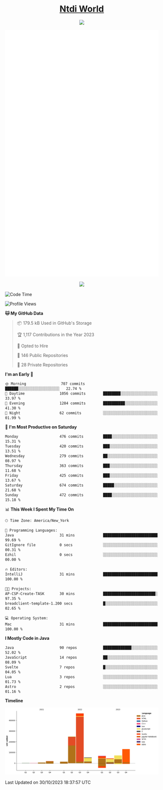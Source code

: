 <h1 align="center"><a href="https://www.ntdi.world">Ntdi World</a></h1>
<p align="center">
  <a href="https://github.com/n-tdi"><img src="https://readme-typing-svg.herokuapp.com?lines=FullStack+Developer;Web+Developer;Open-Source+Enthusiast;Java+Developer;Spigot-API%20Developer;&center=true&width=500&height=50"></a>
</p>

<div align="center">
  <img src="/github-metrics.svg"></img>
  
  <img src="https://komarev.com/ghpvc/?username=n-tdi&color=green"></img>
</div>

<!-- May use later.. idk -->
<!-- <a href="http://www.github.com/n-tdi"><img src="https://github-readme-stats.vercel.app/api?username=n-tdi&show_icons=true&hide=&count_private=true&title_color=0891b2&text_color=ffffff&icon_color=0891b2&bg_color=1c1917&hide_border=true&show_icons=true" alt="n-tdi's GitHub stats" /></a> -->

<!--START_SECTION:waka-->
![Code Time](http://img.shields.io/badge/Code%20Time-298%20hrs%2037%20mins-blue)

![Profile Views](http://img.shields.io/badge/Profile%20Views-9-blue)

**🐱 My GitHub Data** 

> 📦 179.5 kB Used in GitHub's Storage 
 > 
> 🏆 1,117 Contributions in the Year 2023
 > 
> 💼 Opted to Hire
 > 
> 📜 146 Public Repositories 
 > 
> 🔑 28 Private Repositories 
 > 
**I'm an Early 🐤** 

```text
🌞 Morning                707 commits         ██████░░░░░░░░░░░░░░░░░░░   22.74 % 
🌆 Daytime                1056 commits        ████████░░░░░░░░░░░░░░░░░   33.97 % 
🌃 Evening                1284 commits        ██████████░░░░░░░░░░░░░░░   41.30 % 
🌙 Night                  62 commits          ░░░░░░░░░░░░░░░░░░░░░░░░░   01.99 % 
```
📅 **I'm Most Productive on Saturday** 

```text
Monday                   476 commits         ████░░░░░░░░░░░░░░░░░░░░░   15.31 % 
Tuesday                  420 commits         ███░░░░░░░░░░░░░░░░░░░░░░   13.51 % 
Wednesday                279 commits         ██░░░░░░░░░░░░░░░░░░░░░░░   08.97 % 
Thursday                 363 commits         ███░░░░░░░░░░░░░░░░░░░░░░   11.68 % 
Friday                   425 commits         ███░░░░░░░░░░░░░░░░░░░░░░   13.67 % 
Saturday                 674 commits         █████░░░░░░░░░░░░░░░░░░░░   21.68 % 
Sunday                   472 commits         ████░░░░░░░░░░░░░░░░░░░░░   15.18 % 
```


📊 **This Week I Spent My Time On** 

```text
🕑︎ Time Zone: America/New_York

💬 Programming Languages: 
Java                     31 mins             █████████████████████████   99.69 % 
GitIgnore file           0 secs              ░░░░░░░░░░░░░░░░░░░░░░░░░   00.31 % 
Ezhil                    0 secs              ░░░░░░░░░░░░░░░░░░░░░░░░░   00.00 % 

🔥 Editors: 
IntelliJ                 31 mins             █████████████████████████   100.00 % 

🐱‍💻 Projects: 
AP-CSP-Create-TASK       30 mins             ████████████████████████░   97.35 % 
breadclient-template-1.200 secs              █░░░░░░░░░░░░░░░░░░░░░░░░   02.65 % 

💻 Operating System: 
Mac                      31 mins             █████████████████████████   100.00 % 
```

**I Mostly Code in Java** 

```text
Java                     90 repos            █████████████░░░░░░░░░░░░   52.02 % 
JavaScript               14 repos            ██░░░░░░░░░░░░░░░░░░░░░░░   08.09 % 
Svelte                   7 repos             █░░░░░░░░░░░░░░░░░░░░░░░░   04.05 % 
Lua                      3 repos             ░░░░░░░░░░░░░░░░░░░░░░░░░   01.73 % 
Astro                    2 repos             ░░░░░░░░░░░░░░░░░░░░░░░░░   01.16 % 
```



**Timeline**

![Lines of Code chart](https://raw.githubusercontent.com/n-tdi/n-tdi/main/assets/bar_graph.png)


 Last Updated on 30/10/2023 18:37:57 UTC
<!--END_SECTION:waka-->
